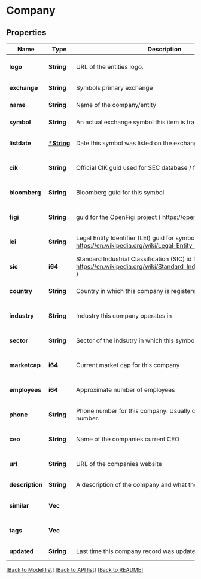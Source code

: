 # Company

## Properties
Name | Type | Description | Notes
------------ | ------------- | ------------- | -------------
**logo** | **String** | URL of the entities logo. | [optional] [default to null]
**exchange** | **String** | Symbols primary exchange | [default to null]
**name** | **String** | Name of the company/entity | [default to null]
**symbol** | **String** | An actual exchange symbol this item is traded under. | [default to null]
**listdate** | [***String**](string.md) | Date this symbol was listed on the exchange. | [optional] [default to null]
**cik** | **String** | Official CIK guid used for SEC database / filings. | [optional] [default to null]
**bloomberg** | **String** | Bloomberg guid for this symbol | [optional] [default to null]
**figi** | **String** | guid for the OpenFigi project ( https://openfigi.com/ ) | [optional] [default to null]
**lei** | **String** | Legal Entity Identifier (LEI) guid for symbol ( https://en.wikipedia.org/wiki/Legal_Entity_Identifier ) | [optional] [default to null]
**sic** | **i64** | Standard Industrial Classification (SIC) id for symbol ( https://en.wikipedia.org/wiki/Standard_Industrial_Classification ) | [optional] [default to null]
**country** | **String** | Country in which this company is registered | [optional] [default to null]
**industry** | **String** | Industry this company operates in | [optional] [default to null]
**sector** | **String** | Sector of the indsutry in which this symbol operates in | [optional] [default to null]
**marketcap** | **i64** | Current market cap for this company | [optional] [default to null]
**employees** | **i64** | Approximate number of employees | [optional] [default to null]
**phone** | **String** | Phone number for this company. Usually corporate contact number. | [optional] [default to null]
**ceo** | **String** | Name of the companies current CEO | [optional] [default to null]
**url** | **String** | URL of the companies website | [optional] [default to null]
**description** | **String** | A description of the company and what they do/offer | [default to null]
**similar** | **Vec<String>** |  | [optional] [default to null]
**tags** | **Vec<String>** |  | [optional] [default to null]
**updated** | **String** | Last time this company record was updated. | [default to null]

[[Back to Model list]](../README.md#documentation-for-models) [[Back to API list]](../README.md#documentation-for-api-endpoints) [[Back to README]](../README.md)

